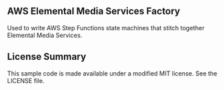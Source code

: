 ## AWS Elemental Media Services Factory

Used to write AWS Step Functions state machines that stitch together Elemental Media Services.

## License Summary

This sample code is made available under a modified MIT license. See the LICENSE file.
